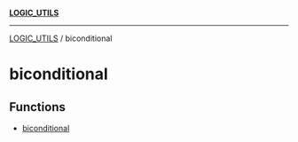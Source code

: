[**LOGIC_UTILS**](../README.md)

***

[LOGIC_UTILS](../README.md) / biconditional

# biconditional

## Functions

- [biconditional](functions/biconditional.md)
